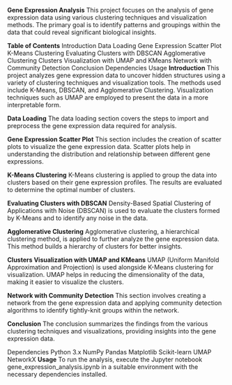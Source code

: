 **Gene Expression Analysis**
This project focuses on the analysis of gene expression data using various clustering techniques and visualization methods. The primary goal is to identify patterns and groupings within the data that could reveal significant biological insights.

**Table of Contents**
Introduction
Data Loading
Gene Expression Scatter Plot
K-Means Clustering
Evaluating Clusters with DBSCAN
Agglomerative Clustering
Clusters Visualization with UMAP and KMeans
Network with Community Detection
Conclusion
Dependencies
Usage
**Introduction**
This project analyzes gene expression data to uncover hidden structures using a variety of clustering techniques and visualization tools. The methods used include K-Means, DBSCAN, and Agglomerative Clustering. Visualization techniques such as UMAP are employed to present the data in a more interpretable form.

**Data Loading**
The data loading section covers the steps to import and preprocess the gene expression data required for analysis.

**Gene Expression Scatter Plot**
This section includes the creation of scatter plots to visualize the gene expression data. Scatter plots help in understanding the distribution and relationship between different gene expressions.

**K-Means Clustering**
K-Means clustering is applied to group the data into clusters based on their gene expression profiles. The results are evaluated to determine the optimal number of clusters.

**Evaluating Clusters with DBSCAN**
Density-Based Spatial Clustering of Applications with Noise (DBSCAN) is used to evaluate the clusters formed by K-Means and to identify any noise in the data.

**Agglomerative Clustering**
Agglomerative clustering, a hierarchical clustering method, is applied to further analyze the gene expression data. This method builds a hierarchy of clusters for better insights.

**Clusters Visualization with UMAP and KMeans**
UMAP (Uniform Manifold Approximation and Projection) is used alongside K-Means clustering for visualization. UMAP helps in reducing the dimensionality of the data, making it easier to visualize the clusters.

**Network with Community Detection**
This section involves creating a network from the gene expression data and applying community detection algorithms to identify tightly-knit groups within the network.

**Conclusion**
The conclusion summarizes the findings from the various clustering techniques and visualizations, providing insights into the gene expression data.

Dependencies
Python 3.x
NumPy
Pandas
Matplotlib
Scikit-learn
UMAP
NetworkX
**Usage**
To run the analysis, execute the Jupyter notebook gene_expression_analysis.ipynb in a suitable environment with the necessary dependencies installed.
